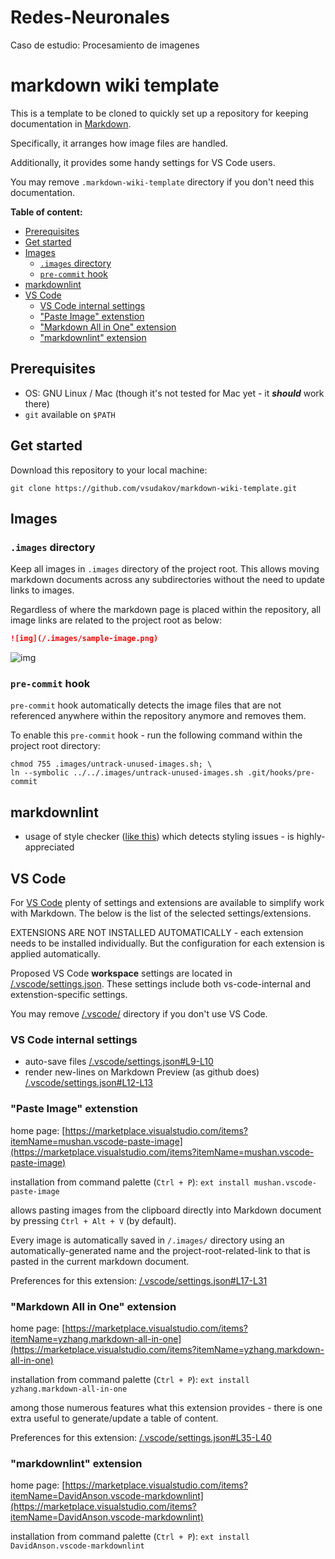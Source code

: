 # Redes-Neuronales
Caso de estudio: Procesamiento de imagenes
# markdown wiki template

This is a template to be cloned to quickly set up a repository for keeping documentation in [Markdown](https://en.wikipedia.org/wiki/Markdown).

Specifically, it arranges how image files are handled.

Additionally, it provides some handy settings for VS Code users.

You may remove `.markdown-wiki-template` directory if you don't need this documentation.

**Table of content:**

- [Prerequisites](#prerequisites)
- [Get started](#get-started)
- [Images](#images)
  - [`.images` directory](#images-directory)
  - [`pre-commit` hook](#pre-commit-hook)
- [markdownlint](#markdownlint)
- [VS Code](#vs-code)
  - [VS Code internal settings](#vs-code-internal-settings)
  - ["Paste Image" extenstion](#paste-image-extenstion)
  - ["Markdown All in One" extension](#markdown-all-in-one-extension)
  - ["markdownlint" extension](#markdownlint-extension)

## Prerequisites

- OS: GNU Linux / Mac (though it's not tested for Mac yet - it _**should**_ work there)
- `git` available on `$PATH`

## Get started

Download this repository to your local machine:

```shell
git clone https://github.com/vsudakov/markdown-wiki-template.git
```

## Images

### `.images` directory

Keep all images in `.images` directory of the project root. This allows moving markdown documents across any subdirectories without the need to update links to images.

Regardless of where the markdown page is placed within the repository, all image links are related to the project root as below:

```markdown
![img](/.images/sample-image.png)
```

![img](/.images/sample-image.png)

### `pre-commit` hook

`pre-commit` hook automatically detects the image files that are not referenced anywhere within the repository anymore and removes them.

To enable this `pre-commit` hook - run the following command within the project root directory:

```shell
chmod 755 .images/untrack-unused-images.sh; \
ln --symbolic ../../.images/untrack-unused-images.sh .git/hooks/pre-commit
```

## markdownlint

- usage of style checker ([like this](https://github.com/DavidAnson/markdownlint)) which detects styling issues - is highly-appreciated

## VS Code

For [VS Code](https://code.visualstudio.com/) plenty of settings and extensions are available to simplify work with Markdown. The below is the list of the selected settings/extensions.

EXTENSIONS ARE NOT INSTALLED AUTOMATICALLY - each extension needs to be installed individually. But the configuration for each extension is applied automatically.

Proposed VS Code **workspace** settings are located in [/.vscode/settings.json](/.vscode/settings.json). These settings include both vs-code-internal and extenstion-specific settings.

You may remove [/.vscode/](/.vscode/) directory if you don't use VS Code.

### VS Code internal settings

- auto-save files [/.vscode/settings.json#L9-L10](/.vscode/settings.json#L9-L10)
- render new-lines on Markdown Preview (as github does) [/.vscode/settings.json#L12-L13](/.vscode/settings.json#L12-L13)

### "Paste Image" extenstion

home page: [https://marketplace.visualstudio.com/items?itemName=mushan.vscode-paste-image](https://marketplace.visualstudio.com/items?itemName=mushan.vscode-paste-image)

installation from command palette (`Ctrl + P`): `ext install mushan.vscode-paste-image`

allows pasting images from the clipboard directly into Markdown document by pressing `Ctrl + Alt + V` (by default).

Every image is automatically saved in `/.images/` directory using an automatically-generated name and the project-root-related-link to that is pasted in the current markdown document.

Preferences for this extension: [/.vscode/settings.json#L17-L31](/.vscode/settings.json#L17-L31)

### "Markdown All in One" extension

home page: [https://marketplace.visualstudio.com/items?itemName=yzhang.markdown-all-in-one](https://marketplace.visualstudio.com/items?itemName=yzhang.markdown-all-in-one)

installation from command palette (`Ctrl + P`): `ext install yzhang.markdown-all-in-one`

among those numerous features what this extension provides - there is one extra useful to generate/update a table of content.

Preferences for this extension: [/.vscode/settings.json#L35-L40](/.vscode/settings.json#L35-L40)

### "markdownlint" extension

home page: [https://marketplace.visualstudio.com/items?itemName=DavidAnson.vscode-markdownlint](https://marketplace.visualstudio.com/items?itemName=DavidAnson.vscode-markdownlint)

installation from command palette (`Ctrl + P`): `ext install DavidAnson.vscode-markdownlint`
